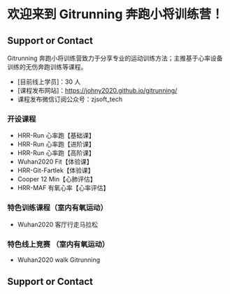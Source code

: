 # 欢迎来到 Gitrunning 奔跑小将训练营！

## Support or Contact

Gitrunning 奔跑小将训练营致力于分享专业的运动训练方法；主推基于心率设备训练的无伤奔跑训练等课程。
- [目前线上学员]：30 人
- [课程发布网站]：https://johny2020.github.io/gitrunning/
- 课程发布微信订阅公众号：zjsoft_tech
### 开设课程
- HRR-Run 心率跑【基础课】
- HRR-Run 心率跑【进阶课】
- HRR-Run 心率跑【高阶课】
- Wuhan2020 Fit【体验课】
- HRR-Git-Fartlek【体验课】
- Cooper 12 Min【心肺评估】
- HRR-MAF 有氧心率【心率评估】
### 特色训练课程（室内有氧运动）
- Wuhan2020 客厅行走马拉松 
### 特色线上竞赛 （室内有氧运动）
- Wuhan2020 walk Gitrunning 
## Support or Contact
